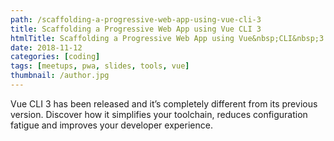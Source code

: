 ```yaml
---
path: /scaffolding-a-progressive-web-app-using-vue-cli-3
title: Scaffolding a Progressive Web App using Vue CLI 3
htmlTitle: Scaffolding a Progressive Web App using Vue&nbsp;CLI&nbsp;3
date: 2018-11-12
categories: [coding]
tags: [meetups, pwa, slides, tools, vue]
thumbnail: /author.jpg
---
```


Vue CLI 3 has been released and it’s completely different from its previous version. Discover how it simplifies your toolchain, reduces configuration fatigue and improves your developer experience.
